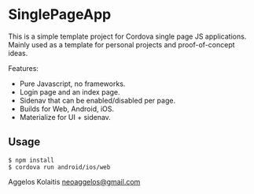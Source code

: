 # SinglePageApp

This is a simple template project for Cordova single page JS applications. Mainly used as a template for personal projects and proof-of-concept ideas.

Features:

* Pure Javascript, no frameworks.
* Login page and an index page.
* Sidenav that can be enabled/disabled per page.
* Builds for Web, Android, iOS.
* Materialize for UI + sidenav.


## Usage

```
$ npm install
$ cordova run android/ios/web
```


Aggelos Kolaitis <neoaggelos@gmail.com>
